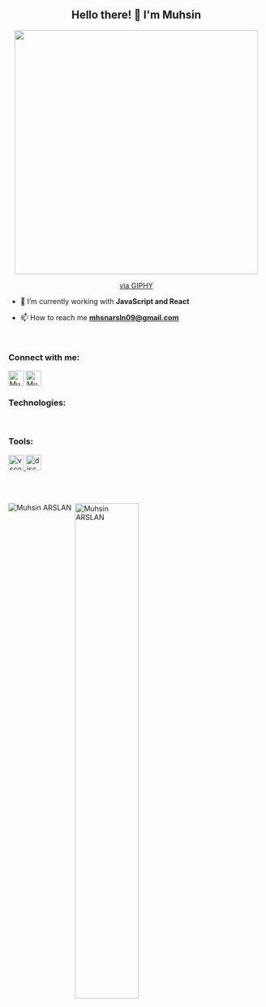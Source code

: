 <h2 align="center">Hello there! 🚀 I'm Muhsin</h1>
<div align="center"><img src="https://giphy.com/embed/4H3Ii5eLChYul9p7NL" width="480" height="480" frameBorder="0" class="giphy-embed" allowFullScreen></img><p><a href="https://giphy.com/gifs/stardust-stardustae-classic-computers-4H3Ii5eLChYul9p7NL">via GIPHY</a></p> </div>


  
- 🌱 I’m currently working with **JavaScript and React**

- 📫 How to reach me **mhsnarsln09@gmail.com**
 </p>

<br>
<h3 align="left">Connect with me:</h3>
<p align="left">
<a href="https://www.linkedin.com/in/mhsnarsln/" target="blank" rel=”noopener”><img align="center" src="https://velanovascular.com/wp-content/uploads/2020/06/LinkedIn.png" alt="Muhsin ARSLAN" height="30" width="30" /></a>
<a href="https://instagram.com/mhsn.arsln" target="blank" rel=”noopener”><img align="center" src="https://upload.wikimedia.org/wikipedia/commons/thumb/e/e7/Instagram_logo_2016.svg/1200px-Instagram_logo_2016.svg.png" alt="Muhsin ARSLAN" height="30" width="30" /></a>


<br>

<h3 align="left">Technologies:</h3>
<p align="left"> 


<br>
  
<h3 align="left">Tools:</h3>
<a href="https://code.visualstudio.com/" target="_blank" rel=”noopener”> <img src="https://upload.wikimedia.org/wikipedia/commons/thumb/9/9a/Visual_Studio_Code_1.35_icon.svg/1024px-Visual_Studio_Code_1.35_icon.svg.png" alt="vscode" width="30" height="30"/> </a>
<a href="https://discord.com/" target="_blank" rel=”noopener”> <img src="https://cdn4.iconfinder.com/data/icons/logos-and-brands/512/91_Discord_logo_logos-512.png" alt="discord" width="30" height="30"/> </a> 


</p>

<br>
<br>

<p><img align="left" src="https://github-readme-stats.vercel.app/api/top-langs?username=Mhsnarsln09&show_icons=true&theme=radical&locale=en&layout=compact" alt="Muhsin ARSLAN" /></p>

<p>&nbsp;<img align="center" src="https://github-readme-stats.vercel.app/api?username=Mhsnarsln09&show_icons=true&theme=dark&locale=en" alt="Muhsin ARSLAN" width="50%" /></p>
